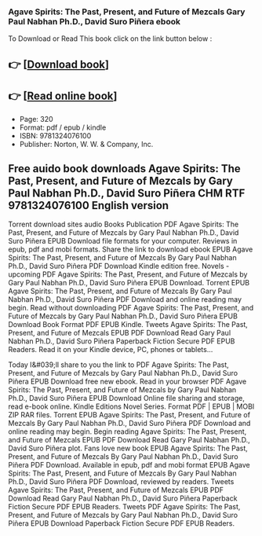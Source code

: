 ### Agave Spirits: The Past, Present, and Future of Mezcals Gary Paul Nabhan Ph.D., David Suro Piñera ebook

To Download or Read This book click on the link button below :

## 👉  [**[Download book](http://ebooksharez.info/download.php?group=book&from=github.com&id=705476&lnk=1063 "Download book")**]

## 👉  [**[Read online book](http://ebooksharez.info/download.php?group=book&from=github.com&id=705476&lnk=1063 "Read online book")**]


* Page: 320
* Format: pdf / epub / kindle
* ISBN: 9781324076100
* Publisher: Norton, W. W. &amp; Company, Inc.



## Free auido book downloads Agave Spirits: The Past, Present, and Future of Mezcals by Gary Paul Nabhan Ph.D., David Suro Piñera CHM RTF 9781324076100 English version


Torrent download sites audio Books Publication PDF Agave Spirits: The Past, Present, and Future of Mezcals by Gary Paul Nabhan Ph.D., David Suro Piñera EPUB Download file formats for your computer. Reviews in epub, pdf and mobi formats. Share the link to download ebook EPUB Agave Spirits: The Past, Present, and Future of Mezcals By Gary Paul Nabhan Ph.D., David Suro Piñera PDF Download Kindle edition free. Novels - upcoming PDF Agave Spirits: The Past, Present, and Future of Mezcals by Gary Paul Nabhan Ph.D., David Suro Piñera EPUB Download. Torrent EPUB Agave Spirits: The Past, Present, and Future of Mezcals By Gary Paul Nabhan Ph.D., David Suro Piñera PDF Download and online reading may begin. Read without downloading PDF Agave Spirits: The Past, Present, and Future of Mezcals by Gary Paul Nabhan Ph.D., David Suro Piñera EPUB Download Book Format PDF EPUB Kindle. Tweets Agave Spirits: The Past, Present, and Future of Mezcals EPUB PDF Download Read Gary Paul Nabhan Ph.D., David Suro Piñera Paperback Fiction Secure PDF EPUB Readers. Read it on your Kindle device, PC, phones or tablets...

Today I&amp;#039;ll share to you the link to PDF Agave Spirits: The Past, Present, and Future of Mezcals by Gary Paul Nabhan Ph.D., David Suro Piñera EPUB Download free new ebook. Read in your browser PDF Agave Spirits: The Past, Present, and Future of Mezcals by Gary Paul Nabhan Ph.D., David Suro Piñera EPUB Download Online file sharing and storage, read e-book online. Kindle Editions Novel Series. Format PDF | EPUB | MOBI ZIP RAR files. Torrent EPUB Agave Spirits: The Past, Present, and Future of Mezcals By Gary Paul Nabhan Ph.D., David Suro Piñera PDF Download and online reading may begin. Begin reading Agave Spirits: The Past, Present, and Future of Mezcals EPUB PDF Download Read Gary Paul Nabhan Ph.D., David Suro Piñera plot. Fans love new book EPUB Agave Spirits: The Past, Present, and Future of Mezcals By Gary Paul Nabhan Ph.D., David Suro Piñera PDF Download. Available in epub, pdf and mobi format EPUB Agave Spirits: The Past, Present, and Future of Mezcals By Gary Paul Nabhan Ph.D., David Suro Piñera PDF Download, reviewed by readers. Tweets Agave Spirits: The Past, Present, and Future of Mezcals EPUB PDF Download Read Gary Paul Nabhan Ph.D., David Suro Piñera Paperback Fiction Secure PDF EPUB Readers. Tweets PDF Agave Spirits: The Past, Present, and Future of Mezcals by Gary Paul Nabhan Ph.D., David Suro Piñera EPUB Download Paperback Fiction Secure PDF EPUB Readers.





